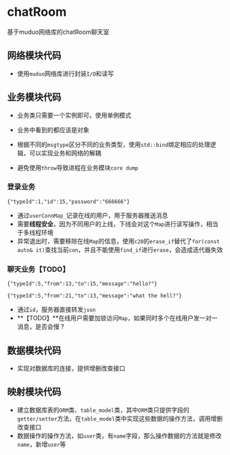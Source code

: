 # chatRoom
 基于muduo网络库的chatRoom聊天室

## 网络模块代码

- 使用`muduo`网络库进行封装`I/O`和读写

## 业务模块代码

- 业务类只需要一个实例即可，使用单例模式
- 业务中看到的都应该是对象

- 根据不同的`msgtype`区分不同的业务类型，使用`std::bind`绑定相应的处理逻辑，可以实现业务和网络的解耦
- 避免使用`throw`导致进程在业务模块`core dump`

### 登录业务

`{"typeId":1,"id":15,"password":"666666"}`

- 通过`userConnMap_`记录在线的用户，用于服务器推送消息
- 需要**线程安全**，因为不同用户的上线，下线会对这个`Map`进行读写操作，相当于多线程环境
- 异常退出时，需要移除在线`Map`的信息，使用`c20`的`erase_if`替代了`for(const auto& it)`查找当前`con`，并且不能使用`find_if`进行`erase`，会造成迭代器失效

### 聊天业务【TODO】

`{"typeId":5,"from":13,"to":15,"message":"hello?"}`

`{"typeId":5,"from":21,"to":13,"message":"what the hell?"}`

- 通过`id`，服务器直接转发`json`
- **【TODO】**在线用户需要加锁访问`Map`，如果同时多个在线用户发一对一消息，是否会慢 ?

## 数据模块代码

- 实现对数据库的连接，提供增删改查接口

## 映射模块代码

- 建立数据库表的`ORM`类、`table_model`类，其中`ORM`类只提供字段的`getter/setter`方法，在`table_model`类中实现这些数据的操作方法，调用增删改查接口
- 数据操作的操作方法，如`user`类，有`name`字段，那么操作数据的方法就是修改`name`，新增`user`等

